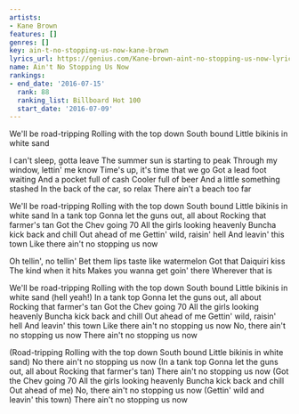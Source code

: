 ```yaml
---
artists:
- Kane Brown
features: []
genres: []
key: ain-t-no-stopping-us-now-kane-brown
lyrics_url: https://genius.com/Kane-brown-aint-no-stopping-us-now-lyrics
name: Ain't No Stopping Us Now
rankings:
- end_date: '2016-07-15'
  rank: 88
  ranking_list: Billboard Hot 100
  start_date: '2016-07-09'
---
```

We'll be road-tripping
Rolling with the top down
South bound
Little bikinis in white sand


I can't sleep, gotta leave
The summer sun is starting to peak
Through my window, lettin' me know
Time's up, it's time that we go
Got a lead foot waiting
And a pocket full of cash
Cooler full of beer
And a little something stashed
In the back of the car, so relax
There ain't a beach too far


We'll be road-tripping
Rolling with the top down
South bound
Little bikinis in white sand
In a tank top
Gonna let the guns out, all about
Rocking that farmer's tan
Got the Chev going 70
All the girls looking heavenly
Buncha kick back and chill
Out ahead of me
Gettin' wild, raisin' hell
And leavin' this town
Like there ain't no stopping us now


Oh tellin', no tellin'
Bet them lips taste like watermelon
Got that Daiquiri kiss
The kind when it hits
Makes you wanna get goin' there
Wherever that is


We'll be road-tripping
Rolling with the top down
South bound
Little bikinis in white sand (hell yeah!)
In a tank top
Gonna let the guns out, all about
Rocking that farmer's tan
Got the Chev going 70
All the girls looking heavenly
Buncha kick back and chill
Out ahead of me
Gettin' wild, raisin' hell
And leavin' this town
Like there ain't no stopping us now
No, there ain't no stopping us now
There ain't no stopping us now


(Road-tripping
Rolling with the top down
South bound
Little bikinis in white sand)
No there ain't no stopping us now
(In a tank top
Gonna let the guns out, all about
Rocking that farmer's tan)
There ain't no stopping us now
(Got the Chev going 70
All the girls looking heavenly
Buncha kick back and chill
Out ahead of me)
No, there ain't no stopping us now
(Gettin' wild and leavin' this town)
There ain't no stopping us now
